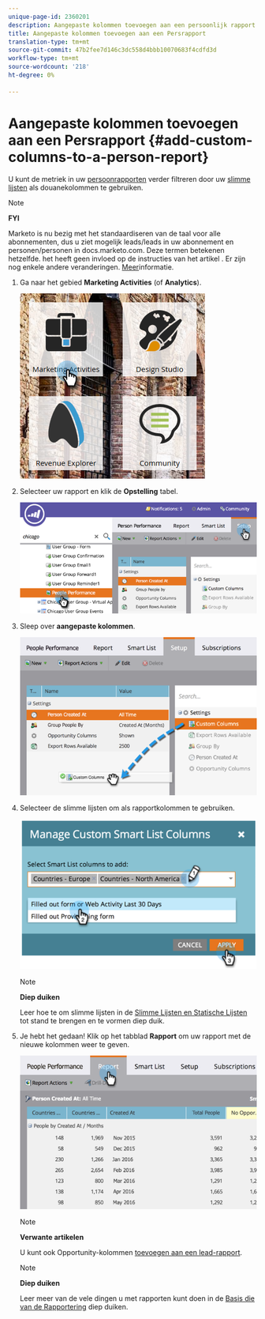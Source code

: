 ```yaml
---
unique-page-id: 2360201
description: Aangepaste kolommen toevoegen aan een persoonlijk rapport - Marketo Docs - Productdocumentatie
title: Aangepaste kolommen toevoegen aan een Persrapport
translation-type: tm+mt
source-git-commit: 47b2fee7d146c3dc558d4bbb10070683f4cdfd3d
workflow-type: tm+mt
source-wordcount: '218'
ht-degree: 0%

---
```



# Aangepaste kolommen toevoegen aan een Persrapport {#add-custom-columns-to-a-person-report}

U kunt de metriek in uw [persoonrapporten](http://docs.marketo.com/display/docs/basic+reporting) verder filtreren door uw [slimme lijsten](http://docs.marketo.com/display/docs/smart+lists+and+static+lists) als douanekolommen te gebruiken.

>[!NOTE]
>
>**FYI**
>
>Marketo is nu bezig met het standaardiseren van de taal voor alle abonnementen, dus u ziet mogelijk leads/leads in uw abonnement en personen/personen in docs.marketo.com. Deze termen betekenen hetzelfde. het heeft geen invloed op de instructies van het artikel . Er zijn nog enkele andere veranderingen. [Meer](http://docs.marketo.com/display/DOCS/Updates+to+Marketo+Terminology)informatie.

1. Ga naar het gebied **Marketing Activities** (of **Analytics**).

   ![](assets/ma-1.png)

1. Selecteer uw rapport en klik de **Opstelling** tabel.

   ![](assets/two-1.png)

1. Sleep over **aangepaste kolommen**.

   ![](assets/three-1.png)

1. Selecteer de slimme lijsten om als rapportkolommen te gebruiken.

   ![](assets/image2014-9-16-16-3a39-3a34.png)

   >[!NOTE]
   >
   >**Diep duiken**
   >
   >
   >Leer hoe te om slimme lijsten in de [Slimme Lijsten en Statische Lijsten](http://docs.marketo.com/display/docs/smart+lists+and+static+lists) tot stand te brengen en te vormen diep duik.

1. Je hebt het gedaan! Klik op het tabblad **Rapport** om uw rapport met de nieuwe kolommen weer te geven.

   ![](assets/five-1.png)

   >[!NOTE]
   >
   >**Verwante artikelen**
   >
   >
   >U kunt ook Opportunity-kolommen [toevoegen aan een lead-rapport](add-opportunity-columns-to-a-lead-report.md).

   >[!NOTE]
   >
   >**Diep duiken**
   >
   >
   >Leer meer van de vele dingen u met rapporten kunt doen in de [Basis die van de Rapportering](http://docs.marketo.com/display/docs/basic+reporting) diep duiken.

